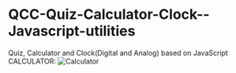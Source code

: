 # QCC-Quiz-Calculator-Clock--Javascript-utilities
Quiz, Calculator and Clock(Digital and Analog) based on JavaScript
CALCULATOR:
![Calculator](https://user-images.githubusercontent.com/73392833/150675559-6f6be016-651f-4052-bc20-6b9223645930.png)
